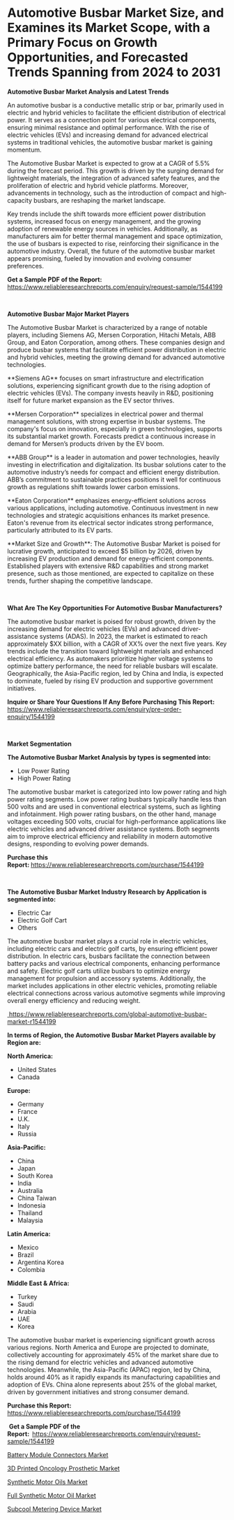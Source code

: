 <p><h1>Automotive Busbar Market Size, and Examines its Market Scope, with a Primary Focus on Growth Opportunities, and Forecasted Trends Spanning from 2024 to 2031</h1></p><p><strong>Automotive Busbar Market Analysis and Latest Trends</strong></p>
<p><p>An automotive busbar is a conductive metallic strip or bar, primarily used in electric and hybrid vehicles to facilitate the efficient distribution of electrical power. It serves as a connection point for various electrical components, ensuring minimal resistance and optimal performance. With the rise of electric vehicles (EVs) and increasing demand for advanced electrical systems in traditional vehicles, the automotive busbar market is gaining momentum.</p><p>The Automotive Busbar Market is expected to grow at a CAGR of 5.5% during the forecast period. This growth is driven by the surging demand for lightweight materials, the integration of advanced safety features, and the proliferation of electric and hybrid vehicle platforms. Moreover, advancements in technology, such as the introduction of compact and high-capacity busbars, are reshaping the market landscape.</p><p>Key trends include the shift towards more efficient power distribution systems, increased focus on energy management, and the growing adoption of renewable energy sources in vehicles. Additionally, as manufacturers aim for better thermal management and space optimization, the use of busbars is expected to rise, reinforcing their significance in the automotive industry. Overall, the future of the automotive busbar market appears promising, fueled by innovation and evolving consumer preferences.</p></p>
<p><strong>Get a Sample PDF of the Report:&nbsp;</strong> <a href="https://www.reliableresearchreports.com/enquiry/request-sample/1544199?utm_campaign=40&utm_medium=2&utm_source=Github&utm_content=ia&utm_term=02112024&utm_id=automotive-busbar">https://www.reliableresearchreports.com/enquiry/request-sample/1544199</a></p>
<p>&nbsp;</p>
<p><strong>Automotive Busbar Major Market Players</strong></p>
<p><p>The Automotive Busbar Market is characterized by a range of notable players, including Siemens AG, Mersen Corporation, Hitachi Metals, ABB Group, and Eaton Corporation, among others. These companies design and produce busbar systems that facilitate efficient power distribution in electric and hybrid vehicles, meeting the growing demand for advanced automotive technologies.</p><p>**Siemens AG** focuses on smart infrastructure and electrification solutions, experiencing significant growth due to the rising adoption of electric vehicles (EVs). The company invests heavily in R&D, positioning itself for future market expansion as the EV sector thrives.</p><p>**Mersen Corporation** specializes in electrical power and thermal management solutions, with strong expertise in busbar systems. The company's focus on innovation, especially in green technologies, supports its substantial market growth. Forecasts predict a continuous increase in demand for Mersen’s products driven by the EV boom.</p><p>**ABB Group** is a leader in automation and power technologies, heavily investing in electrification and digitalization. Its busbar solutions cater to the automotive industry’s needs for compact and efficient energy distribution. ABB’s commitment to sustainable practices positions it well for continuous growth as regulations shift towards lower carbon emissions.</p><p>**Eaton Corporation** emphasizes energy-efficient solutions across various applications, including automotive. Continuous investment in new technologies and strategic acquisitions enhances its market presence. Eaton's revenue from its electrical sector indicates strong performance, particularly attributed to its EV parts.</p><p>**Market Size and Growth**: The Automotive Busbar Market is poised for lucrative growth, anticipated to exceed $5 billion by 2026, driven by increasing EV production and demand for energy-efficient components. Established players with extensive R&D capabilities and strong market presence, such as those mentioned, are expected to capitalize on these trends, further shaping the competitive landscape.</p></p>
<p>&nbsp;</p>
<p><strong>What Are The Key Opportunities For Automotive Busbar Manufacturers?</strong></p>
<p><p>The automotive busbar market is poised for robust growth, driven by the increasing demand for electric vehicles (EVs) and advanced driver-assistance systems (ADAS). In 2023, the market is estimated to reach approximately $XX billion, with a CAGR of XX% over the next five years. Key trends include the transition toward lightweight materials and enhanced electrical efficiency. As automakers prioritize higher voltage systems to optimize battery performance, the need for reliable busbars will escalate. Geographically, the Asia-Pacific region, led by China and India, is expected to dominate, fueled by rising EV production and supportive government initiatives.</p></p>
<p><strong>Inquire or Share Your Questions If Any Before Purchasing This Report:</strong> <a href="https://www.reliableresearchreports.com/enquiry/pre-order-enquiry/1544199?utm_campaign=40&utm_medium=2&utm_source=Github&utm_content=ia&utm_term=02112024&utm_id=automotive-busbar">https://www.reliableresearchreports.com/enquiry/pre-order-enquiry/1544199</a></p>
<p>&nbsp;</p>
<p><strong>Market Segmentation</strong></p>
<p><strong>The Automotive Busbar Market Analysis by types is segmented into:</strong></p>
<p><ul><li>Low Power Rating</li><li>High Power Rating</li></ul></p>
<p><p>The automotive busbar market is categorized into low power rating and high power rating segments. Low power rating busbars typically handle less than 500 volts and are used in conventional electrical systems, such as lighting and infotainment. High power rating busbars, on the other hand, manage voltages exceeding 500 volts, crucial for high-performance applications like electric vehicles and advanced driver assistance systems. Both segments aim to improve electrical efficiency and reliability in modern automotive designs, responding to evolving power demands.</p></p>
<p><strong>Purchase this Report:&nbsp;</strong><a href="https://www.reliableresearchreports.com/purchase/1544199?utm_campaign=40&utm_medium=2&utm_source=Github&utm_content=ia&utm_term=02112024&utm_id=automotive-busbar">https://www.reliableresearchreports.com/purchase/1544199</a></p>
<p>&nbsp;</p>
<p><strong>The Automotive Busbar Market Industry Research by Application is segmented into:</strong></p>
<p><ul><li>Electric Car</li><li>Electric Golf Cart</li><li>Others</li></ul></p>
<p><p>The automotive busbar market plays a crucial role in electric vehicles, including electric cars and electric golf carts, by ensuring efficient power distribution. In electric cars, busbars facilitate the connection between battery packs and various electrical components, enhancing performance and safety. Electric golf carts utilize busbars to optimize energy management for propulsion and accessory systems. Additionally, the market includes applications in other electric vehicles, promoting reliable electrical connections across various automotive segments while improving overall energy efficiency and reducing weight.</p></p>
<p><a href="https://www.reliableresearchreports.com/global-automotive-busbar-market-r1544199?utm_campaign=40&utm_medium=2&utm_source=Github&utm_content=ia&utm_term=02112024&utm_id=automotive-busbar">&nbsp;https://www.reliableresearchreports.com/global-automotive-busbar-market-r1544199</a></p>
<p><strong>In terms of Region, the Automotive Busbar Market Players available by Region are:</strong></p>
<p>
    <p> <strong> North America: </strong>
        <ul>
            <li>United States</li>
            <li>Canada</li>
        </ul>
        </p> 
    <p> <strong> Europe: </strong>
        <ul>
            <li>Germany</li>
            <li>France</li>
            <li>U.K.</li>
            <li>Italy</li>
            <li>Russia</li>
        </ul>
        </p> 
    <p> <strong> Asia-Pacific: </strong>
        <ul>
            <li>China</li>
            <li>Japan</li>
            <li>South Korea</li>
            <li>India</li>
            <li>Australia</li>
            <li>China Taiwan</li>
            <li>Indonesia</li>
            <li>Thailand</li>
            <li>Malaysia</li>
        </ul>
        </p> 
    <p> <strong> Latin America: </strong>
        <ul>
            <li>Mexico</li>
            <li>Brazil</li>
            <li>Argentina Korea</li>
            <li>Colombia</li>
        </ul>
        </p> 
    <p> <strong> Middle East & Africa: </strong>
        <ul>
            <li>Turkey</li>
            <li>Saudi</li>
            <li>Arabia</li>
            <li>UAE</li>
            <li>Korea</li>
        </ul>
    </p>
    </p>
<p><p>The automotive busbar market is experiencing significant growth across various regions. North America and Europe are projected to dominate, collectively accounting for approximately 45% of the market share due to the rising demand for electric vehicles and advanced automotive technologies. Meanwhile, the Asia-Pacific (APAC) region, led by China, holds around 40% as it rapidly expands its manufacturing capabilities and adoption of EVs. China alone represents about 25% of the global market, driven by government initiatives and strong consumer demand.</p></p>
<p><strong>Purchase this Report: </strong><a href="https://www.reliableresearchreports.com/purchase/1544199?utm_campaign=40&utm_medium=2&utm_source=Github&utm_content=ia&utm_term=02112024&utm_id=automotive-busbar">https://www.reliableresearchreports.com/purchase/1544199</a></p>
<p>&nbsp;<strong>Get a Sample PDF of the Report:&nbsp;&nbsp;</strong><a href="https://www.reliableresearchreports.com/enquiry/request-sample/1544199?utm_campaign=40&utm_medium=2&utm_source=Github&utm_content=ia&utm_term=02112024&utm_id=automotive-busbar">https://www.reliableresearchreports.com/enquiry/request-sample/1544199</a></p>
<p><strong></strong></p>
<p><p><a href="https://issuu.com/reportprime-2/docs/battery-module-connectors-market-si_d5c29768a088ff?utm_campaign=40&utm_medium=2&utm_source=Github&utm_content=ia&utm_term=02112024&utm_id=automotive-busbar">Battery Module Connectors Market</a></p><p><a href="https://www.linkedin.com/pulse/3d-printed-oncology-prosthetic-momentum-charting-116-cagr-path-rvkuf?utm_campaign=40&utm_medium=2&utm_source=Github&utm_content=ia&utm_term=02112024&utm_id=automotive-busbar">3D Printed Oncology Prosthetic Market</a></p><p><a href="https://github.com/darcy8m10dupre/Market-Research-Report-List-1/blob/main/synthetic-motor-oils-market.md?utm_campaign=40&utm_medium=2&utm_source=Github&utm_content=ia&utm_term=02112024&utm_id=automotive-busbar">Synthetic Motor Oils Market</a></p><p><a href="https://github.com/alespiliffe/Market-Research-Report-List-1/blob/main/full-synthetic-motor-oil-market.md?utm_campaign=40&utm_medium=2&utm_source=Github&utm_content=ia&utm_term=02112024&utm_id=automotive-busbar">Full Synthetic Motor Oil Market</a></p><p><a href="https://issuu.com/reportprime-2/docs/subcool-metering-device-market-size_16d26bebdc28be?utm_campaign=40&utm_medium=2&utm_source=Github&utm_content=ia&utm_term=02112024&utm_id=automotive-busbar">Subcool Metering Device Market</a></p></p>
